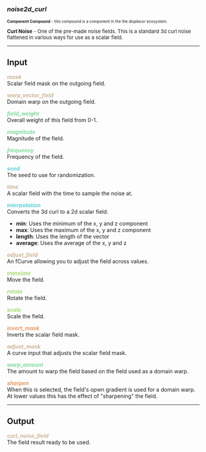 ### ***noise2d_curl***
<font size = 1>**Component Compound** - this compound is a component in the the *displacer* ecosystem.<br /><br /></font>
<font size = 2>**Curl Noise** - One of the pre-made noise fields.  This is a standard 3d curl noise flattened in various ways for use as a scalar field.</font><br />

***
## Input
<span style="color:#CCB699">***mask***</span>
<br />Scalar field mask on the outgoing field.

<span style="color:#CCB699">***warp_vector_field***</span>
<br />Domain warp on the outgoing field.

<span style="color:#82D99F">***field_weight***</span>
<br />Overall weight of this field from 0-1.

<span style="color:#82D99F">***magnitude***</span>
<br />Magnitude of the field.

<span style="color:#82D99F">***frequency***</span>
<br />Frequency of the field.

<span style="color:#62CFD9">***seed***</span>
<br />The seed to use for randomization.

<span style="color:#CCB699">***time***</span>
<br />A scalar field with the time to sample the noise at. 

<span style="color:#62CFD9">***interpolation***</span>
<br />Converts the 3d curl to a 2d scalar field.
- **min**:  Uses the minimum of the x, y and z component
- **max**:  Uses the maximum of the x, y and z component
- **length**:  Uses the length of the vector
- **average**:  Uses the average of the x, y and z

<span style="color:#CCB699">***adjust_field***</span>
<br />An fCurve allowing you to adjust the field across values.

<span style="color:#A8D977">***translate***</span>
<br />Move the field.

<span style="color:#A8D977">***rotate***</span>
<br />Rotate the field.

<span style="color:#A8D977">***scale***</span>
<br />Scale the field.

<span style="color:#E69963">***invert_mask***</span>
<br />Inverts the scalar field mask.

<span style="color:#CCB699">***adjust_mask***</span>
<br />A curve input that adjusts the scalar field mask.

<span style="color:#82D99F">***warp_amount***</span>
<br />The amount to warp the field based on the field used as a domain warp.

<span style="color:#E69963">***sharpen***</span>
<br />When this is selected, the field's opwn gradient is used for a domain warp.  At lower values this has the effect of "sharpening" the field.


***
## Output
<span style="color:#CCB699">***curl_noise_field***</span>
<br />The field result ready to be used.

